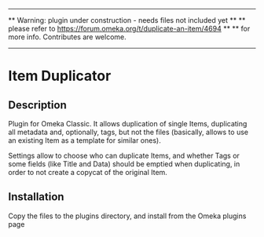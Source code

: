 ***********************************************************************
** Warning: plugin under construction - needs files not included yet **
** please refer to https://forum.omeka.org/t/duplicate-an-item/4694  **
** for more info. Contributes are welcome.
***********************************************************************


# Item Duplicator

## Description

Plugin for Omeka Classic. It allows duplication of single Items, duplicating all metadata and, optionally, tags, but not the files (basically, allows to use an existing Item as a template for similar ones).

Settings allow to choose who can duplicate Items, and whether Tags or some fields (like Title and Data) should be emptied when duplicating, in order to not create a copycat of the original Item.

## Installation

Copy the files to the plugins directory, and install from the Omeka plugins page
